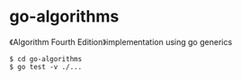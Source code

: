 go-algorithms
===

《Algorithm Fourth Edition》implementation using go generics

```shell
$ cd go-algorithms
$ go test -v ./...
```